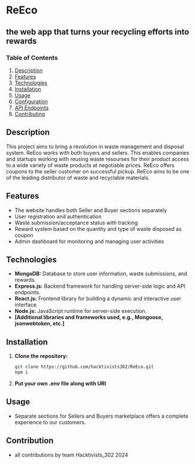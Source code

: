 # ReEco
##  the web app that turns your recycling efforts into rewards

### Table of Contents
1. [Description](#description)
2. [Features](#features)
3. [Technologies](#technologies)
4. [Installation](#installation)
5. [Usage](#usage)
6. [Configuration](#configuration)
7. [API Endpoints](#api-endpoints)
8. [Contributing](#contributing)
   

## Description

This project aims to bring a revolution in waste management and disposal system. ReEco works with both buyers and sellers. This enables companies and startups working with reusing waste resourses for their product access to a wide variety of waste products at negotiable prices. ReEco offers coupons to the seller customer on successful pickup. ReEco aims to be one of the leading distributor of waste and recyclable materials.

## Features
- The website handles both Seller and Buyer sections separately
- User registration and authentication
- Waste submission/acceptance status with tracking
- Reward system based on the quantity and type of waste disposed as coupon
- Admin dashboard for monitoring and managing user activities

## Technologies

- **MongoDB:** Database to store user information, waste submissions, and rewards.
- **Express.js:** Backend framework for handling server-side logic and API endpoints.
- **React.js:** Frontend library for building a dynamic and interactive user interface.
- **Node.js:** JavaScript runtime for server-side execution.
- **[Additional libraries and frameworks used, e.g., Mongoose, jsonwebtoken, etc.]**

## Installation

1. **Clone the repository:**
   ```bash
   git clone https://github.com/hacktivists302/ReEco.git
   npm i

2. **Put your own .env file along with URI**

## Usage
- Separate sections for Sellers and Buyers marketplace offers a complete experience to our customers.

## Contribution
- all contributions by team Hacktivists_302 2024
